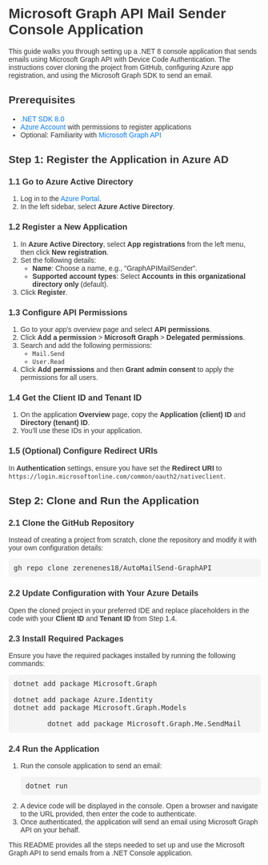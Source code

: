 <html lang="en">
<head>
    <meta charset="UTF-8">
    <meta name="viewport" content="width=device-width, initial-scale=1.0">
</head>
<body style="font-family: Arial, sans-serif; margin: 20px; color: #333;">
    <h1 style="color: #333;">Microsoft Graph API Mail Sender Console Application</h1>
    <p>This guide walks you through setting up a .NET 8 console application that sends emails using Microsoft Graph API with Device Code Authentication. The instructions cover cloning the project from GitHub, configuring Azure app registration, and using the Microsoft Graph SDK to send an email.</p>
    <h2>Prerequisites</h2>
    <ul>
        <li><a href="https://dotnet.microsoft.com/download/dotnet/8.0" style="color: #007bff; text-decoration: none;">.NET SDK 8.0</a></li>
        <li><a href="https://portal.azure.com/" style="color: #007bff; text-decoration: none;">Azure Account</a> with permissions to register applications</li>
        <li>Optional: Familiarity with <a href="https://learn.microsoft.com/en-us/graph/overview" style="color: #007bff; text-decoration: none;">Microsoft Graph API</a></li>
    </ul>
    <h2>Step 1: Register the Application in Azure AD</h2>
    <h3>1.1 Go to Azure Active Directory</h3>
    <ol>
        <li>Log in to the <a href="https://portal.azure.com/" style="color: #007bff; text-decoration: none;">Azure Portal</a>.</li>
        <li>In the left sidebar, select <strong>Azure Active Directory</strong>.</li>
    </ol>
    <h3>1.2 Register a New Application</h3>
    <ol>
        <li>In <strong>Azure Active Directory</strong>, select <strong>App registrations</strong> from the left menu, then click <strong>New registration</strong>.</li>
        <li>Set the following details:
            <ul>
                <li><strong>Name</strong>: Choose a name, e.g., "GraphAPIMailSender".</li>
                <li><strong>Supported account types</strong>: Select <strong>Accounts in this organizational directory only</strong> (default).</li>
            </ul>
        </li>
        <li>Click <strong>Register</strong>.</li>
    </ol>
    <h3>1.3 Configure API Permissions</h3>
    <ol>
        <li>Go to your app's overview page and select <strong>API permissions</strong>.</li>
        <li>Click <strong>Add a permission</strong> > <strong>Microsoft Graph</strong> > <strong>Delegated permissions</strong>.</li>
        <li>Search and add the following permissions:
            <ul>
                <li><code>Mail.Send</code></li>
                <li><code>User.Read</code></li>
            </ul>
        </li>
        <li>Click <strong>Add permissions</strong> and then <strong>Grant admin consent</strong> to apply the permissions for all users.</li>
    </ol>
    <h3>1.4 Get the Client ID and Tenant ID</h3>
    <ol>
        <li>On the application <strong>Overview</strong> page, copy the <strong>Application (client) ID</strong> and <strong>Directory (tenant) ID</strong>.</li>
        <li>You’ll use these IDs in your application.</li>
    </ol>
    <h3>1.5 (Optional) Configure Redirect URIs</h3>
    <p>In <strong>Authentication</strong> settings, ensure you have set the <strong>Redirect URI</strong> to <code>https://login.microsoftonline.com/common/oauth2/nativeclient</code>.</p>
    <h2>Step 2: Clone and Run the Application</h2>
    <h3>2.1 Clone the GitHub Repository</h3>
    <p>Instead of creating a project from scratch, clone the repository and modify it with your own configuration details:</p>
    <pre style="background-color: #f4f4f4; padding: 10px; border-radius: 5px;">gh repo clone zerenenes18/AutoMailSend-GraphAPI</pre>
    <h3>2.2 Update Configuration with Your Azure Details</h3>
    <p>Open the cloned project in your preferred IDE and replace placeholders in the code with your <strong>Client ID</strong> and <strong>Tenant ID</strong> from Step 1.4.</p>
    <h3>2.3 Install Required Packages</h3>
    <p>Ensure you have the required packages installed by running the following commands:</p>
    <pre style="background-color: #f4f4f4; padding: 10px; border-radius: 5px;">dotnet add package Microsoft.Graph
        <br>dotnet add package Azure.Identity<br>dotnet add package Microsoft.Graph.Models<br>
        dotnet add package Microsoft.Graph.Me.SendMail</pre>
    <h3>2.4 Run the Application</h3>
    <ol>
        <li>Run the console application to send an email:
            <pre style="background-color: #f4f4f4; padding: 10px; border-radius: 5px;">dotnet run</pre>
        </li>
        <li>A device code will be displayed in the console. Open a browser and navigate to the URL provided, then enter the code to authenticate.</li>
        <li>Once authenticated, the application will send an email using Microsoft Graph API on your behalf.</li>
    </ol>
    <p>This README provides all the steps needed to set up and use the Microsoft Graph API to send emails from a .NET Console application.</p>
</body>
</html>
